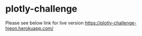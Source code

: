 # plotly-challenge

Please see below link for live version
https://plotly-challenge-hjeon.herokuapp.com/
